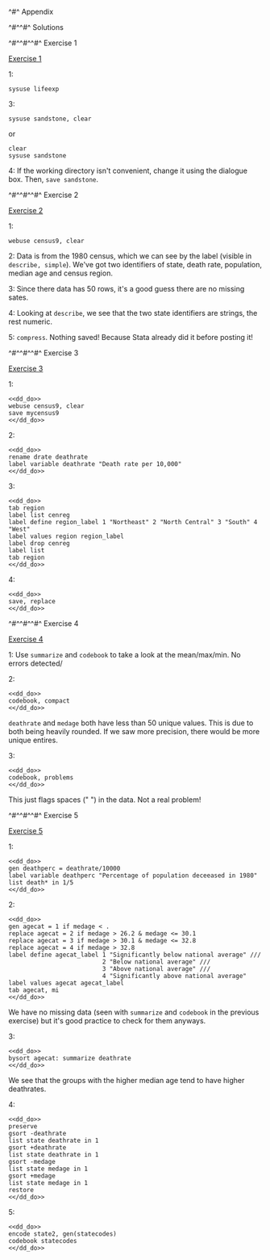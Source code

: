 ^#^ Appendix

^#^^#^ Solutions

^#^^#^^#^ Exercise 1

[Exercise 1](working-with-data-sets.html#exercise-1)

1:
```
sysuse lifeexp
```

3:
```
sysuse sandstone, clear
```
or
```
clear
sysuse sandstone
```

4:
If the working directory isn't convenient, change it using the dialogue box. Then, `save sandstone`.

^#^^#^^#^ Exercise 2

[Exercise 2](data-management.html#exercise-2)

1:
```
webuse census9, clear
```

2: Data is from the 1980 census, which we can see by the label (visible in `describe, simple`). We've got two identifiers of state, death rate,
   population, median age and census region.

3: Since there data has 50 rows, it's a good guess there are no missing sates.

4: Looking at `describe`, we see that the two state identifiers are strings, the rest numeric.

5: `compress`. Nothing saved! Because Stata already did it before posting it!

^#^^#^^#^ Exercise 3

[Exercise 3](data-management.html#exercise-3)

1:
~~~~
<<dd_do>>
webuse census9, clear
save mycensus9
<</dd_do>>
~~~~

2:
~~~~
<<dd_do>>
rename drate deathrate
label variable deathrate "Death rate per 10,000"
<</dd_do>>
~~~~

3:
~~~~
<<dd_do>>
tab region
label list cenreg
label define region_label 1 "Northeast" 2 "North Central" 3 "South" 4 "West"
label values region region_label
label drop cenreg
label list
tab region
<</dd_do>>
~~~~

4:
~~~~
<<dd_do>>
save, replace
<</dd_do>>
~~~~

^#^^#^^#^ Exercise 4

[Exercise 4](data-management.html#exercise-4)

1: Use `summarize` and `codebook` to take a look at the mean/max/min. No errors detected/

2:
~~~~
<<dd_do>>
codebook, compact
<</dd_do>>
~~~~
`deathrate` and `medage` both have less than 50 unique values. This is due to both being heavily rounded. If we saw more precision, there would be more unique entires.

3:
~~~~
<<dd_do>>
codebook, problems
<</dd_do>>
~~~~
This just flags spaces (" ") in the data. Not a real problem!

^#^^#^^#^ Exercise 5

[Exercise 5](data-manipulation.html#exercise-5)

1:
~~~~
<<dd_do>>
gen deathperc = deathrate/10000
label variable deathperc "Percentage of population deceeased in 1980"
list death* in 1/5
<</dd_do>>
~~~~

2:
~~~~
<<dd_do>>
gen agecat = 1 if medage < .
replace agecat = 2 if medage > 26.2 & medage <= 30.1
replace agecat = 3 if medage > 30.1 & medage <= 32.8
replace agecat = 4 if medage > 32.8
label define agecat_label 1 "Significantly below national average" ///
                          2 "Below national average" ///
                          3 "Above national average" ///
                          4 "Significantly above national average"
label values agecat agecat_label
tab agecat, mi
<</dd_do>>
~~~~
We have no missing data (seen with `summarize` and `codebook` in the previous exercise) but it's good practice to check for them anyways.

3:
~~~~
<<dd_do>>
bysort agecat: summarize deathrate
<</dd_do>>
~~~~
We see that the groups with the higher median age tend to have higher deathrates.

4:
~~~~
<<dd_do>>
preserve
gsort -deathrate
list state deathrate in 1
gsort +deathrate
list state deathrate in 1
gsort -medage
list state medage in 1
gsort +medage
list state medage in 1
restore
<</dd_do>>
~~~~

5:
~~~~
<<dd_do>>
encode state2, gen(statecodes)
codebook statecodes
<</dd_do>>
~~~~
